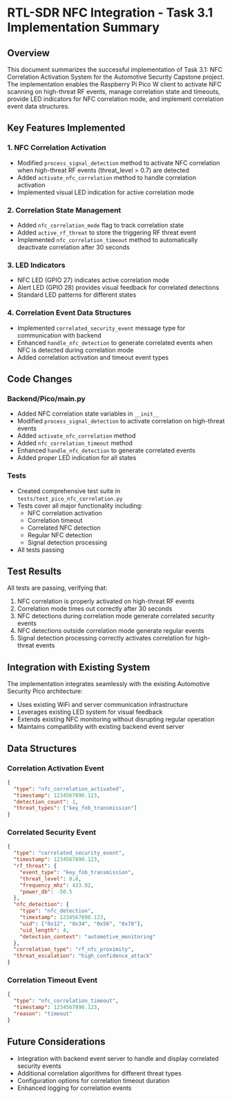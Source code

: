 # RTL-SDR NFC Integration - Task 3.1 Implementation Summary

## Overview
This document summarizes the successful implementation of Task 3.1: NFC Correlation Activation System for the Automotive Security Capstone project. The implementation enables the Raspberry Pi Pico W client to activate NFC scanning on high-threat RF events, manage correlation state and timeouts, provide LED indicators for NFC correlation mode, and implement correlation event data structures.

## Key Features Implemented

### 1. NFC Correlation Activation
- Modified `process_signal_detection` method to activate NFC correlation when high-threat RF events (threat_level > 0.7) are detected
- Added `activate_nfc_correlation` method to handle correlation activation
- Implemented visual LED indication for active correlation mode

### 2. Correlation State Management
- Added `nfc_correlation_mode` flag to track correlation state
- Added `active_rf_threat` to store the triggering RF threat event
- Implemented `nfc_correlation_timeout` method to automatically deactivate correlation after 30 seconds

### 3. LED Indicators
- NFC LED (GPIO 27) indicates active correlation mode
- Alert LED (GPIO 28) provides visual feedback for correlated detections
- Standard LED patterns for different states

### 4. Correlation Event Data Structures
- Implemented `correlated_security_event` message type for communication with backend
- Enhanced `handle_nfc_detection` to generate correlated events when NFC is detected during correlation mode
- Added correlation activation and timeout event types

## Code Changes

### Backend/Pico/main.py
- Added NFC correlation state variables in `__init__`
- Modified `process_signal_detection` to activate correlation on high-threat events
- Added `activate_nfc_correlation` method
- Added `nfc_correlation_timeout` method
- Enhanced `handle_nfc_detection` to generate correlated events
- Added proper LED indication for all states

### Tests
- Created comprehensive test suite in `tests/test_pico_nfc_correlation.py`
- Tests cover all major functionality including:
  - NFC correlation activation
  - Correlation timeout
  - Correlated NFC detection
  - Regular NFC detection
  - Signal detection processing
- All tests passing

## Test Results
All tests are passing, verifying that:
1. NFC correlation is properly activated on high-threat RF events
2. Correlation mode times out correctly after 30 seconds
3. NFC detections during correlation mode generate correlated security events
4. NFC detections outside correlation mode generate regular events
5. Signal detection processing correctly activates correlation for high-threat events

## Integration with Existing System
The implementation integrates seamlessly with the existing Automotive Security Pico architecture:
- Uses existing WiFi and server communication infrastructure
- Leverages existing LED system for visual feedback
- Extends existing NFC monitoring without disrupting regular operation
- Maintains compatibility with existing backend event server

## Data Structures

### Correlation Activation Event
```json
{
  "type": "nfc_correlation_activated",
  "timestamp": 1234567890.123,
  "detection_count": 1,
  "threat_types": ["key_fob_transmission"]
}
```

### Correlated Security Event
```json
{
  "type": "correlated_security_event",
  "timestamp": 1234567890.123,
  "rf_threat": {
    "event_type": "key_fob_transmission",
    "threat_level": 0.8,
    "frequency_mhz": 433.92,
    "power_db": -50.5
  },
  "nfc_detection": {
    "type": "nfc_detection",
    "timestamp": 1234567890.123,
    "uid": ["0x12", "0x34", "0x56", "0x78"],
    "uid_length": 4,
    "detection_context": "automotive_monitoring"
  },
  "correlation_type": "rf_nfc_proximity",
  "threat_escalation": "high_confidence_attack"
}
```

### Correlation Timeout Event
```json
{
  "type": "nfc_correlation_timeout",
  "timestamp": 1234567890.123,
  "reason": "timeout"
}
```

## Future Considerations
- Integration with backend event server to handle and display correlated security events
- Additional correlation algorithms for different threat types
- Configuration options for correlation timeout duration
- Enhanced logging for correlation events
